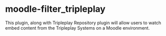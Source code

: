 moodle-filter_tripleplay
========================
This plugin, along with Tripleplay Repository plugin will allow users to watch embed content from the Tripleplay Systems on a Moodle environment.

